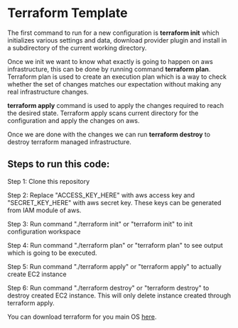 # Terraform Template
The first command to run for a new configuration is **terraform init** which initializes various settings and data, download provider plugin and install in a subdirectory of the current working directory.

Once we init we want to know what exactly is going to happen on aws infrastructure, this can be done by running command **terraform plan**. Terraform plan is used to create an execution plan which is a way to check whether the set of changes matches our expectation without making any real infrastructure changes.

**terraform apply** command is used to apply the changes required to reach the desired state. Terraform apply scans current directory for the configuration and apply the changes on aws.

Once we are done with the changes we can run **terraform destroy** to destroy terraform managed infrastructure.

## Steps to run this code:

Step 1: Clone this repository 

Step 2: Replace "ACCESS_KEY_HERE" with aws access key and "SECRET_KEY_HERE" with aws secret key. These keys can be generated from IAM module of aws.

Step 3: Run command "./terraform init" or "terraform init" to init configuration workspace

Step 4: Run command "./terraform plan" or "terraform plan" to see output which is going to be executed.

Step 5: Run command "./terraform apply" or "terraform apply" to actually create EC2 instance

Step 6: Run command "./terraform destroy" or "terraform destroy" to destroy created EC2 instance. This will only delete instance created through terraform apply.

You can download terraform for you main OS [here](https://www.terraform.io/downloads.html).
